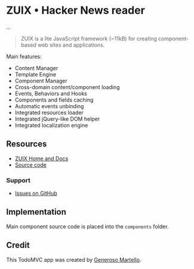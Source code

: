 # ZUIX • Hacker News reader

...

> ZUIX is a lite JavaScript framework (~11kB) for creating component-based web sites and applications.

Main features:
- Content Manager
- Template Engine
- Component Manager
- Cross-domain content/component loading
- Events, Behaviors and Hooks
- Components and fields caching
- Automatic events unbinding
- Integrated resources loader
- Integrated jQuery-like DOM helper
- Integrated localization engine


## Resources

- [ZUIX Home and Docs](http://zuix.it)
- [Source code](https://github.com/genielabs/zuix)

### Support

- [Issues on GitHub](https://github.com/genielabs/zuix/issues)

## Implementation

Main component source code is placed into the `components` folder.

## Credit

This TodoMVC app was created by [Generoso Martello](https://github.com/genielabs).
